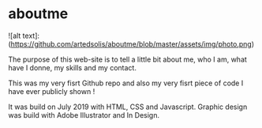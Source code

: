 # aboutme

![alt text]:(https://github.com/artedsolis/aboutme/blob/master/assets/img/photo.png)

The purpose of this web-site is to tell a little bit about me, who I am, what have I donne, my skills and my contact. 

This was my very fisrt Github repo and also my very fisrt piece of code I have ever publicly shown  ! 

It was build on July 2019 with HTML, CSS and Javascript. Graphic design was build with Adobe Illustrator and In Design. 

